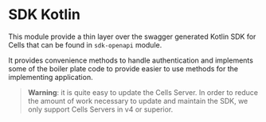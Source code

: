 # SDK Kotlin

This module provide a thin layer over the swagger generated Kotlin SDK for Cells that can be found
in `sdk-openapi` module.

It provides convenience methods to handle authentication and implements some of the boiler plate
code to provide easier to use methods for the implementing application.

> **Warning**: it is quite easy to update the Cells Server. In order to reduce the amount of work
necessary to update and maintain the SDK, we only support Cells Servers in v4 or superior.